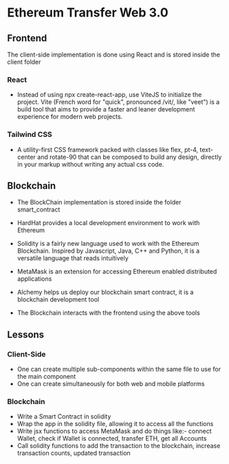 # Ethereum Transfer Web 3.0

## Frontend

The client-side implementation is done using React and is stored inside the client folder

### React

- Instead of using npx create-react-app, use ViteJS to initialize the project. Vite (French word for "quick", pronounced /vit/, like "veet") is a build tool that aims to provide a faster and leaner development experience for modern web projects.

### Tailwind CSS

- A utility-first CSS framework packed with classes like flex, pt-4, text-center and rotate-90 that can be composed to build any design, directly in your markup without writing any actual css code.

## Blockchain

- The BlockChain implementation is stored inside the folder smart_contract

- HardHat provides a local development environment to work with Ethereum

- Solidity is a fairly new language used to work with the Ethereum Blockchain. Inspired by Javascript, Java, C++ and Python, it is a versatile language that reads intuitively

- MetaMask is an extension for accessing Ethereum enabled distributed applications

- Alchemy helps us deploy our blockchain smart contract, it is a blockchain development tool

- The Blockchain interacts with the frontend using the above tools

## Lessons

### Client-Side

- One can create multiple sub-components within the same file to use for the main component
- One can create simultaneously for both web and mobile platforms

### Blockchain

- Write a Smart Contract in solidity
- Wrap the app in the solidity file, allowing it to access all the functions
- Write jsx functions to access MetaMask and do things like:- connect Wallet, check if Wallet is connected, transfer ETH, get all Accounts
- Call solidity functions to add the transaction to the blockchain, increase transaction counts, updated transaction
